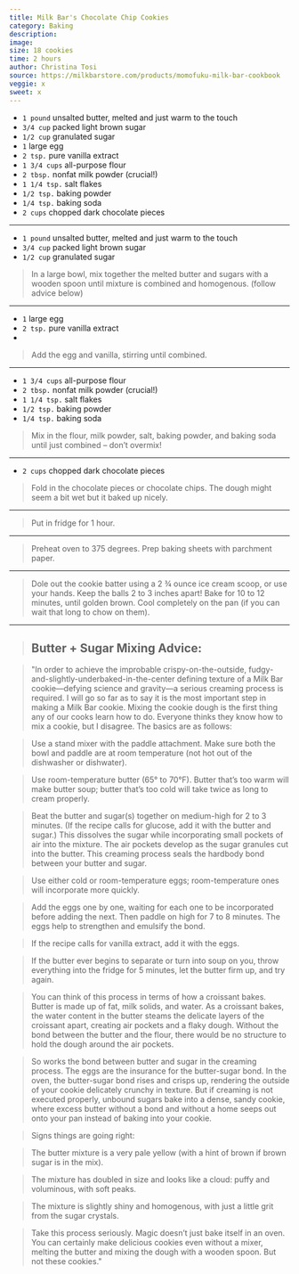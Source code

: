 ```yaml
---
title: Milk Bar's Chocolate Chip Cookies
category: Baking
description: 
image: 
size: 18 cookies
time: 2 hours
author: Christina Tosi
source: https://milkbarstore.com/products/momofuku-milk-bar-cookbook
veggie: x
sweet: x
---
```


* `1 pound` unsalted butter, melted and just warm to the touch
* `3/4 cup` packed light brown sugar
* `1/2 cup` granulated sugar
* `1` large egg
* `2 tsp.` pure vanilla extract
* `1 3/4 cups` all-purpose flour
* `2 tbsp.` nonfat milk powder (crucial!)
* `1 1/4 tsp.` salt flakes
* `1/2 tsp.` baking powder
* `1/4 tsp.` baking soda
* `2 cups` chopped dark chocolate pieces

---

* `1 pound` unsalted butter, melted and just warm to the touch
* `3/4 cup` packed light brown sugar
* `1/2 cup` granulated sugar

> In a large bowl, mix together the melted butter and sugars with a wooden spoon until mixture is combined and homogenous. (follow advice below)

---

* `1` large egg
* `2 tsp.` pure vanilla extract
* 
> Add the egg and vanilla, stirring until combined.

---

* `1 3/4 cups` all-purpose flour
* `2 tbsp.` nonfat milk powder (crucial!)
* `1 1/4 tsp.` salt flakes
* `1/2 tsp.` baking powder
* `1/4 tsp.` baking soda

> Mix in the flour, milk powder, salt, baking powder, and baking soda until just combined – don’t overmix!

---

* `2 cups` chopped dark chocolate pieces

> Fold in the chocolate pieces or chocolate chips. The dough might seem a bit wet but it baked up nicely.

---

> Put in fridge for 1 hour.

---

> Preheat oven to 375 degrees. Prep baking sheets with parchment paper.

---

> Dole out the cookie batter using a 2 ¾ ounce ice cream scoop, or use your hands. Keep the balls 2 to 3 inches apart! Bake for 10 to 12 minutes, until golden brown. Cool completely on the pan (if you can wait that long to chow on them).

---
> ## **Butter + Sugar Mixing Advice:**

> "In order to achieve the improbable crispy-on-the-outside, fudgy-and-slightly-underbaked-in-the-center defining texture of a Milk Bar cookie—defying science and gravity—a serious creaming process is required. I will go so far as to say it is the most important step in making a Milk Bar cookie. Mixing the cookie dough is the first thing any of our cooks learn how to do. Everyone thinks they know how to mix a cookie, but I disagree.
The basics are as follows:

> Use a stand mixer with the paddle attachment. Make sure both the bowl and paddle are at room temperature (not hot out of the dishwasher or dishwater).

> Use room-temperature butter (65° to 70°F). Butter that’s too warm will make butter soup; butter that’s too cold will take twice as long to cream properly.

> Beat the butter and sugar(s) together on medium-high for 2 to 3 minutes. (If the recipe calls for glucose, add it with the butter and sugar.) This dissolves the sugar while incorporating small pockets of air into the mixture. The air pockets develop as the sugar granules cut into the butter. This creaming process seals the hardbody bond between your butter and sugar.

> Use either cold or room-temperature eggs; room-temperature ones will incorporate more quickly.

> Add the eggs one by one, waiting for each one to be incorporated before adding the next. Then paddle on high for 7 to 8 minutes. The eggs help to strengthen and emulsify the bond.

> If the recipe calls for vanilla extract, add it with the eggs.

> If the butter ever begins to separate or turn into soup on you, throw everything into the fridge for 5 minutes, let the butter firm up, and try again.

> You can think of this process in terms of how a croissant bakes. Butter is made up of fat, milk solids, and water. As a croissant bakes, the water content in the butter steams the delicate layers of the croissant apart, creating air pockets and a flaky dough. Without the bond between the butter and the flour, there would be no structure to hold the dough around the air pockets.

> So works the bond between butter and sugar in the creaming process. The eggs are the insurance for the butter-sugar bond. In the oven, the butter-sugar bond rises and crisps up, rendering the outside of your cookie delicately crunchy in texture. But if creaming is not executed properly, unbound sugars bake into a dense, sandy cookie, where excess butter without a bond and without a home seeps out onto your pan instead of baking into your cookie.

> Signs things are going right:

> The butter mixture is a very pale yellow (with a hint of brown if brown sugar is in the mix).

> The mixture has doubled in size and looks like a cloud: puffy and voluminous, with soft peaks.

> The mixture is slightly shiny and homogenous, with just a little grit from the sugar crystals.

> Take this process seriously. Magic doesn’t just bake itself in an oven. You can certainly make delicious cookies even without a mixer, melting the butter and mixing the dough with a wooden spoon. But not these cookies."